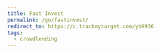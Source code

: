```yaml
---
title: Fast Invest
permalink: /go/fastinvest/
redirect_to: https://c.trackmytarget.com/yb9936
tags:
  - crowdlending
---
```

